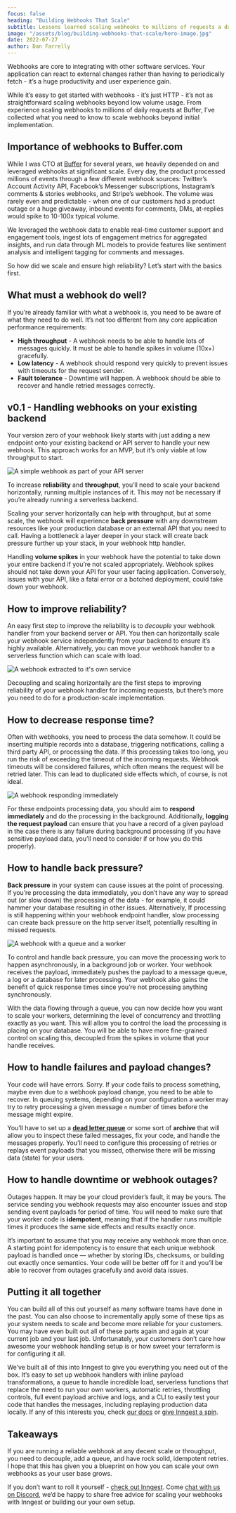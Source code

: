 ```yaml
---
focus: false
heading: "Building Webhooks That Scale"
subtitle: Lessons learned scaling webhooks to millions of requests a day
image: "/assets/blog/building-webhooks-that-scale/hero-image.jpg"
date: 2022-07-27
author: Dan Farrelly
---
```


Webhooks are core to integrating with other software services. Your application can react to external changes rather than having to periodically fetch - it’s a huge productivity and user experience gain.

While it’s easy to get started with webhooks - it’s just HTTP - it’s not as straightforward scaling webhooks beyond low volume usage. From experience scaling webhooks to millions of daily requests at Buffer, I’ve collected what you need to know to scale webhooks beyond initial implementation.

## Importance of webhooks to Buffer.com

While I was CTO at [Buffer](https://buffer.com) for several years, we heavily depended on and leveraged webhooks at significant scale. Every day, the product processed millions of events through a few different webhook sources: Twitter’s Account Activity API, Facebook’s Messenger subscriptions, Instagram’s comments & stories webhooks, and Stripe’s webhook. The volume was rarely even and predictable - when one of our customers had a product outage or a huge giveaway, inbound events for comments, DMs, at-replies would spike to 10-100x typical volume.

We leveraged the webhook data to enable real-time customer support and engagement tools, ingest lots of engagement metrics for aggregated insights, and run data through ML models to provide features like sentiment analysis and intelligent tagging for comments and messages.

So how did we scale and ensure high reliability? Let’s start with the basics first.

## What must a webhook do well?

If you’re already familiar with what a webhook is, you need to be aware of what they need to do well. It’s not too different from any core application performance requirements:

- **High throughput** - A webhook needs to be able to handle lots of messages quickly. It must be able to handle spikes in volume (10x+) gracefully.
- **Low latency** - A webhook should respond very quickly to prevent issues with timeouts for the request sender.
- **Fault tolerance** - Downtime will happen. A webhook should be able to recover and handle retried messages correctly.

## v0.1 - Handling webhooks on your existing backend

Your version zero of your webhook likely starts with just adding a new endpoint onto your existing backend or API server to handle your new webhook. This approach works for an MVP, but it’s only viable at low throughput to start.

![A simple webhook as part of your API server](/assets/blog/building-webhooks-that-scale/simple-webhook.png)

To increase **reliability** and **throughput**, you’ll need to scale your backend horizontally, running multiple instances of it. This may not be necessary if you’re already running a serverless backend.

Scaling your server horizontally can help with throughput, but at some scale, the webhook will experience **back pressure** with any downstream resources like your production database or an external API that you need to call. Having a bottleneck a layer deeper in your stack will create back pressure further up your stack, in your webhook http handler.

Handling **volume spikes** in your webhook have the potential to take down your entire backend if you’re not scaled appropriately. Webhook spikes should not take down your API for your user facing application. Conversely, issues with your API, like a fatal error or a botched deployment, could take down your webhook.

## How to improve reliability?

An easy first step to improve the reliability is to _decouple_ your webhook handler from your backend server or API. You then can horizontally scale your webhook service independently from your backend to ensure it’s highly available. Alternatively, you can move your webhook handler to a serverless function which can scale with load.

![A webhook extracted to it's own service](/assets/blog/building-webhooks-that-scale/webhook-service.png)

Decoupling and scaling horizontally are the first steps to improving reliability of your webhook handler for incoming requests, but there’s more you need to do for a production-scale implementation.

## How to decrease response time?

Often with webhooks, you need to process the data somehow. It could be inserting multiple records into a database, triggering notifications, calling a third party API, or processing the data. If this processing takes too long, you run the risk of exceeding the timeout of the incoming requests. Webhook timeouts will be considered failures, which often means the request will be retried later. This can lead to duplicated side effects which, of course, is not ideal.

![A webhook responding immediately](/assets/blog/building-webhooks-that-scale/immediate-response.png)

For these endpoints processing data, you should aim to **respond immediately** and do the processing in the background. Additionally, **logging the request payload** can ensure that you have a record of a given payload in the case there is any failure during background processing (if you have sensitive payload data, you’ll need to consider if or how you do this properly).

## How to handle back pressure?

**Back pressure** in your system can cause issues at the point of processing. If you’re processing the data immediately, you don’t have any way to spread out (or slow down) the processing of the data - for example, it could hammer your database resulting in other issues. Alternatively, If processing is still happening within your webhook endpoint handler, slow processing can create back pressure on the http server itself, potentially resulting in missed requests.

![A webhook with a queue and a worker](/assets/blog/building-webhooks-that-scale/webhook-with-queue.png)

To control and handle back pressure, you can move the processing work to happen asynchronously, in a background job or worker. Your webhook receives the payload, immediately pushes the payload to a message queue, a log or a database for later processing. Your webhook also gains the benefit of quick response times since you’re not processing anything synchronously.

With the data flowing through a queue, you can now decide how you want to scale your workers, determining the level of concurrency and throttling exactly as you want. This will allow you to control the load the processing is placing on your database. You will be able to have more fine-grained control on scaling this, decoupled from the spikes in volume that your handle receives.

## How to handle failures and payload changes?

Your code will have errors. Sorry. If your code fails to process something, maybe even due to a webhook payload change, you need to be able to recover. In queuing systems, depending on your configuration a worker may try to retry processing a given message `n` number of times before the message might expire.

You’ll have to set up a [**dead letter queue**](https://en.wikipedia.org/wiki/Dead_letter_queue) or some sort of **archive** that will allow you to inspect these failed messages, fix your code, and handle the messages properly. You’ll need to configure this processing of retries or replays event payloads that you missed, otherwise there will be missing data (state) for your users.

## How to handle downtime or webhook outages?

Outages happen. It may be your cloud provider’s fault, it may be yours. The service sending you webhook requests may also encounter issues and stop sending event payloads for period of time. You will need to make sure that your worker code is **idempotent**, meaning that if the handler runs multiple times it produces the same side effects and results exactly once.

It’s important to assume that you may receive any webhook more than once. A starting point for idempotency is to ensure that each unique webhook payload is handled once — whether by storing IDs, checksums, or building out exactly once semantics. Your code will be better off for it and you’ll be able to recover from outages gracefully and avoid data issues.

## Putting it all together

You can build all of this out yourself as many software teams have done in the past. You can also choose to incrementally apply some of these tips as your system needs to scale and become more reliable for your customers. You may have even built out all of these parts again and again at your current job and your last job. Unfortunately, your customers don’t care how awesome your webhook handling setup is or how sweet your terraform is for configuring it all.

We’ve built all of this into Inngest to give you everything you need out of the box. It’s easy to set up webhook handlers with inline payload transformations, a queue to handle incredible load, serverless functions that replace the need to run your own workers, automatic retries, throttling controls, full event payload archive and logs, and a CLI to easily test your code that handles the messages, including replaying production data locally. If any of this interests you, check [our docs](/docs?ref=blog-building-webhooks-that-scale) or [give Inngest a spin](/docs/quick-start?ref=blog-building-webhooks-that-scale).

## Takeaways

If you are running a reliable webhook at any decent scale or throughput, you need to decouple, add a queue, and have rock solid, idempotent retries. I hope that this has given you a blueprint on how you can scale your own webhooks as your user base grows.

If you don’t want to roll it yourself - [check out Inngest](https://www.inngest.com/?ref=blog-building-webhooks-that-scale). Come [chat with us on Discord](/discord), we’d be happy to share free advice for scaling your webhooks with Inngest or building our your own setup.
